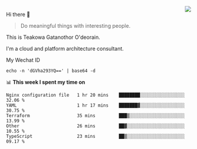 <img align="right" src="https://github-readme-stats.vercel.app/api?username=Teakowa&show_icons=true&icon_color=2f80ed&text_color=718096&bg_color=ffffff&hide_title=true" />

Hi there 👋

> Do meaningful things with interesting people.

This is Teakowa Gatanothor O'deorain.

I'm a cloud and platform architecture consultant.

My Wechat ID

```
echo -n 'dGVha293YQ==' | base64 -d
```

📊 **This week I spent my time on**
<!--START_SECTION:waka-->
```text
Nginx configuration file   1 hr 20 mins    ████████░░░░░░░░░░░░░░░░░   32.06 % 
YAML                       1 hr 17 mins    ███████▓░░░░░░░░░░░░░░░░░   30.75 % 
Terraform                  35 mins         ███▒░░░░░░░░░░░░░░░░░░░░░   13.99 % 
Other                      26 mins         ██▓░░░░░░░░░░░░░░░░░░░░░░   10.55 % 
TypeScript                 23 mins         ██▒░░░░░░░░░░░░░░░░░░░░░░   09.17 % 
```
<!--END_SECTION:waka-->
